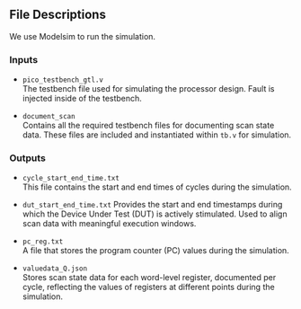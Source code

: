 ## File Descriptions 

We use Modelsim to run the simulation.

### Inputs

- `pico_testbench_gtl.v`  
  The testbench file used for simulating the processor design. Fault is injected inside of the testbench.
  
- `document_scan`  
  Contains all the required testbench files for documenting scan state data. These files are included and instantiated within `tb.v` for simulation.

### Outputs

- `cycle_start_end_time.txt`  
  This file contains the start and end times of cycles during the simulation.
  
- `dut_start_end_time.txt`
  Provides the start and end timestamps during which the Device Under Test (DUT) is actively stimulated. Used to align scan data with meaningful execution windows.

- `pc_reg.txt`  
  A file that stores the program counter (PC) values during the simulation.

- `valuedata_Q.json`  
  Stores scan state data for each word-level register, documented per cycle, reflecting the values of registers at different points during the simulation.
